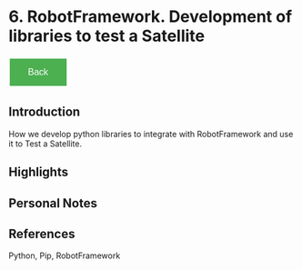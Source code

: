 # 6. RobotFramework. Development of libraries to test a Satellite

<style>
  .back-button {
    background-color: #4CAF50; /* Green */
    border: none;
    color: white;
    padding: 15px 32px;
    text-align: center;
    text-decoration: none;
    display: inline-block;
    font-size: 16px;
    margin: 4px 2px;
    cursor: pointer;
  }
</style>

<button class="back-button" onclick="window.history.back()">Back</button>

## Introduction
How we develop python libraries to integrate with RobotFramework and use it to Test a Satellite.


## Highlights


## Personal Notes


## References

Python, Pip, RobotFramework
